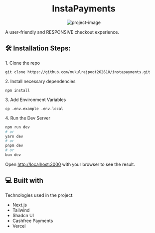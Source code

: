 <h1 align="center" id="title">InstaPayments</h1>

<p align="center"><img src="https://socialify.git.ci/mukulrajpoot262610/instapayments/image?description=1&amp;descriptionEditable=A%20user-friendly%2C%20and%20RESPONSIVE%20checkout%20experience.%20&amp;font=Inter&amp;language=1&amp;name=1&amp;owner=1&amp;pattern=Circuit%20Board&amp;theme=Dark" alt="project-image"></p>

<p id="description">A user-friendly and RESPONSIVE checkout experience.</p>

<h2>🛠️ Installation Steps:</h2>

<p>1. Clone the repo</p>

```
git clone https://github.com/mukulrajpoot262610/instapayments.git
```

<p>2. Install necessary dependencies</p>

```
npm install
```

<p>3. Add Environment Variables</p>

```
cp .env.example .env.local
```

<p>4. Run the Dev Server</p>

```bash
npm run dev
# or
yarn dev
# or
pnpm dev
# or
bun dev
```
Open [http://localhost:3000](http://localhost:3000) with your browser to see the result.
  
<h2>💻 Built with</h2>

Technologies used in the project:

*   Next.js
*   Tailwind
*   Shadcn UI
*   Cashfree Payments
*   Vercel
